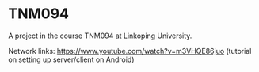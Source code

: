 # TNM094
A project in the course TNM094 at Linkoping University.

Network links: 
https://www.youtube.com/watch?v=m3VHQE86juo (tutorial on setting up server/client on Android)

